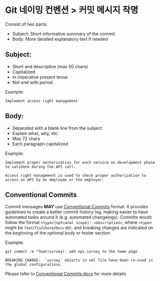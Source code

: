 # Git 네이밍 컨벤션 > 커밋 메시지 작명

Consist of two parts:
- Subject: Short informative summary of the commit
- Body: More detailed explanatory text if needed

## Subject:
- Short and descriptive (max 50 chars)
- Capitalized
- In imperative present tense
- Not end with period

Example:
```
Implement access right management
```

## Body:
- Separated with a blank line from the subject
- Explain what, why, etc.
- Max 72 chars
- Each paragraph capitalized

Example:
```
Implement proper authorization for each service on development phase to validate during the API call.

Access right management is used to check proper authorization to access an API by an employee or the employer.
```

## Conventional Commits

Commit messages **MAY** use [Conventional Commits](https://www.conventionalcommits.org/en/) format. It provides guidelines to create a better commit history log, making easier to have automated tasks around it (e.g. automated changelogs). Commits would follow the format `<type>[optional scope]: <description>`, where `<type>` might be `feat`/`fix`/`chore`/`docs` etc. and breaking changes are indicated on the beginning of the optional body or footer section. 

Example:
```
git commit -m "feat(survey): add nps survey to the home page

BREAKING CHANGE:  `survey` objects in xml file have been re-used in the global configurations.
```

Please refer to [Conventional Commits docs](https://www.conventionalcommits.org/en/) for more details
